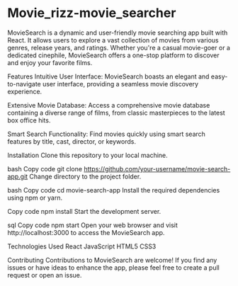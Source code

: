 # Movie_rizz-movie_searcher
MovieSearch is a dynamic and user-friendly movie searching app built with React. It allows users to explore a vast collection of movies from various genres, release years, and ratings. Whether you're a casual movie-goer or a dedicated cinephile, MovieSearch offers a one-stop platform to discover and enjoy your favorite films.

Features
Intuitive User Interface: MovieSearch boasts an elegant and easy-to-navigate user interface, providing a seamless movie discovery experience.

Extensive Movie Database: Access a comprehensive movie database containing a diverse range of films, from classic masterpieces to the latest box office hits.

Smart Search Functionality: Find movies quickly using smart search features by title, cast, director, or keywords.

Installation
Clone this repository to your local machine.

bash
Copy code
git clone https://github.com/your-username/movie-search-app.git
Change directory to the project folder.

bash
Copy code
cd movie-search-app
Install the required dependencies using npm or yarn.

Copy code
npm install
Start the development server.

sql
Copy code
npm start
Open your web browser and visit http://localhost:3000 to access the MovieSearch app.

Technologies Used
React
JavaScript
HTML5
CSS3

Contributing
Contributions to MovieSearch are welcome! If you find any issues or have ideas to enhance the app, please feel free to create a pull request or open an issue.
